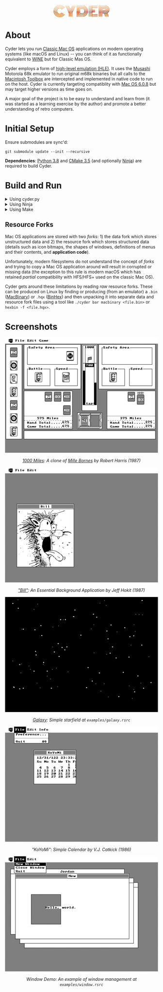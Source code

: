 <div align="center"><img src="assets/logo.png?raw=true" height="40px"/></div>

# About

Cyder lets you run [Classic Mac OS](https://en.wikipedia.org/wiki/Classic_Mac_OS) applications on modern operating systems (like macOS and Linux) -- you can think of it as functionally equivalent to [WINE](https://www.winehq.org/) but for Classic Mas OS.

Cyder employs a form of [high-level emulation (HLE)](https://emulation.gametechwiki.com/index.php/High/Low_level_emulation). It uses the [Musashi](https://github.com/kstenerud/Musashi) Motorola 68k emulator to run original m68k binaries but all calls to the [Macintosh Toolbox](https://en.wikipedia.org/wiki/Macintosh_Toolbox) are intercepted and implemented in native code to run on the host. Cyder is currently targeting compatiblity with [Mac OS 6.0.8](https://en.wikipedia.org/wiki/Classic_Mac_OS#System_Software_6) but may target higher versions as time goes on.

A major goal of the project is to be easy to understand and learn from (it was started as a learning exercise by the author) and promote a better understanding of retro computers.

# Initial Setup

Ensure submodules are sync'd:

```console
git submodule update --init --recursive
```

**Dependencies**: [Python 3.8](https://www.python.org/downloads/release/python-380/) and [CMake 3.5](https://cmake.org/download/) (and optionally [Ninja](https://ninja-build.org/)) are required to build Cyder.

# Build and Run

<details><summary>Using cyder.py</summary>

**NOTE**: *cyder.py uses [Ninja](https://ninja-build.org/) to build (allowing for faster incremental builds)*

```console
# To build all targets
./cyder build

# To build the emulator
./cyder build emu

# To run the emulator
./cyder run emu <path_to_rsrc_fork>

# To build and run the emulator
./cyder bar emu <path_to_rsrc_fork>
```

</details>

<details><summary>Using Ninja</summary>

```console
mkdir -p build/out
cmake -GNinja -Bbuild/out

# Only this command is needed to build from now on
ninja -C build/out

# To run the emulator
./build/out/exe/emu <path_to_rsrc_fork>
```

</details>

<details><summary>Using Make</summary>

```console
mkdir build && cd build
cmake ..

# To build all targets
make

# To run the emulator
./build/exe/emu <path_to_rsrc_fork>
```

</details>

## Resource Forks

Mac OS applications are stored with two *forks*: 1) the data fork which stores unstructured data and 2) the resource fork which stores structured data (details such as icon bitmaps, the shapes of windows, definitions of menus and their contents, and **application code**). 

Unfortunately, modern filesystems do not understand the concept of *forks* and trying to copy a Mac OS application around will result in corrupted or missing data (the exception to this rule is modern macOS which has retained *partial* compatibility with HFS/HFS+ used on the classic Mac OS).

Cyder gets around these limitations by reading *raw* resource forks. These can be produced on Linux by finding or producing (from an emulator) a `.bin` ([MacBinary](https://en.wikipedia.org/wiki/MacBinary)) or `.hqx` ([BinHex](https://en.wikipedia.org/wiki/BinHex)) and then unpacking it into separate data and resource fork files using a tool like `./cyder bar macbinary <file.bin>` or `hexbin -f <file.hqx>`.

# Screenshots

<div align="center">

![1000 Miles](assets/screen-1000.png)

*[1000 Miles](https://www.macintoshrepository.org/2964-1000-miles): A clone of [Mille Bornes](https://en.wikipedia.org/wiki/Mille_Bornes) by Robert Harris (1987)*

!["Bill"](assets/screen-bill.png)

*["Bill"](https://www.macintoshrepository.org/8239-bill): An Essential Background Application by Jeff Hokit (1987)*

![Galaxy](assets/screen-galaxy.png)

*[Galaxy](https://www.macintoshrepository.org/9526-galaxy): Simple starfield at `examples/galaxy.rsrc`*

![KoYoMi](assets/screen-koyomi.png)

*"KoYoMi": Simple Calendar by V.J. Catkick (1986)*

![Window Demo](assets/screen-window.png)

*Window Demo: An example of window management at `examples/window.rsrc`*

</div>
